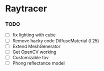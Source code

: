 # Raytracer

### TODO

- [ ] fix lighting with cube
- [ ] Remove hacky code DiffuseMaterial (l 25)
- [ ] Extend MeshGenerator
- [ ] Get OpenCV working
- [ ] Customizable fov
- [ ] Phong reflectance model
